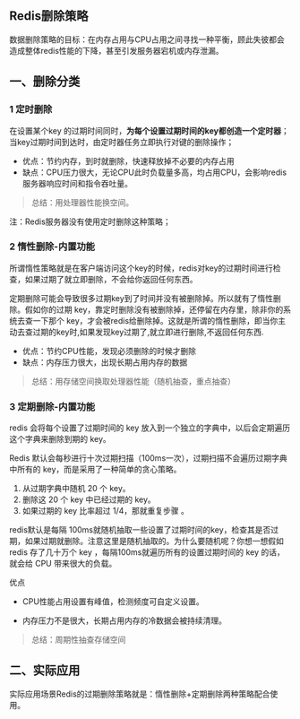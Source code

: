 ## Redis删除策略
数据删除策略的目标：在内存占用与CPU占用之间寻找一种平衡，顾此失彼都会造成整体redis性能的下降，甚至引发服务器宕机或内存泄漏。

## 一、删除分类
### 1 定时删除
在设置某个key 的过期时间同时，**为每个设置过期时间的key都创造一个定时器**；当key过期时间到达时，由定时器任务立即执行对键的删除操作；

* 优点：节约内存，到时就删除，快速释放掉不必要的内存占用
* 缺点：CPU压力很大，无论CPU此时负载量多高，均占用CPU，会影响redis服务器响应时间和指令吞吐量。

> 总结：用处理器性能换空间。

注：Redis服务器没有使用定时删除这种策略；

### 2 惰性删除-内置功能

所谓惰性策略就是在客户端访问这个key的时候，redis对key的过期时间进行检查，如果过期了就立即删除，不会给你返回任何东西。

定期删除可能会导致很多过期key到了时间并没有被删除掉。所以就有了惰性删除。假如你的过期 key，靠定时删除没有被删除掉，还停留在内存里，除非你的系统去查一下那个 key，才会被redis给删除掉。这就是所谓的惰性删除，即当你主动去查过期的key时,如果发现key过期了,就立即进行删除,不返回任何东西.

* 优点：节约CPU性能，发现必须删除的时候才删除
* 缺点：内存压力很大，出现长期占用内存的数据

> 总结：用存储空间换取处理器性能（随机抽查，重点抽查）

### 3 定期删除-内置功能

redis 会将每个设置了过期时间的 key 放入到一个独立的字典中，以后会定期遍历这个字典来删除到期的 key。

Redis 默认会每秒进行十次过期扫描（100ms一次），过期扫描不会遍历过期字典中所有的 key，而是采用了一种简单的贪心策略。

1. 从过期字典中随机 20 个 key。
2. 删除这 20 个 key 中已经过期的 key。
3. 如果过期的 key 比率超过 1/4，那就重复步骤 。

redis默认是每隔 100ms就随机抽取一些设置了过期时间的key，检查其是否过期，如果过期就删除。注意这里是随机抽取的。为什么要随机呢？你想一想假如 redis 存了几十万个 key ，每隔100ms就遍历所有的设置过期时间的 key 的话，就会给 CPU 带来很大的负载。

优点
* CPU性能占用设置有峰值，检测频度可自定义设置。

* 内存压力不是很大，长期占用内存的冷数据会被持续清理。

> 总结：周期性抽查存储空间

## 二、实际应用

实际应用场景Redis的过期删除策略就是：惰性删除+定期删除两种策略配合使用。

